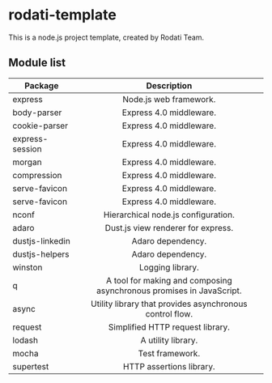 rodati-template
===============

This is a node.js project template, created by Rodati Team.


## Module list

| Package                         | Description   |
| ------------------------------- |:-------------:|
| express                         | Node.js web framework. |
| body-parser                     | Express 4.0 middleware. |
| cookie-parser                   | Express 4.0 middleware. |
| express-session                 | Express 4.0 middleware. |
| morgan                          | Express 4.0 middleware. |
| compression                     | Express 4.0 middleware. |
| serve-favicon                   | Express 4.0 middleware. |
| serve-favicon                   | Express 4.0 middleware. |
| nconf                           | Hierarchical node.js configuration. |
| adaro                           | Dust.js view renderer for express. |
| dustjs-linkedin                 | Adaro dependency. |
| dustjs-helpers                  | Adaro dependency. |
| winston                         | Logging library. |
| q                               | A tool for making and composing asynchronous promises in JavaScript. |
| async                           | Utility library that provides asynchronous control flow. |
| request                         | Simplified HTTP request library. |
| lodash                          | A utility library. |
| mocha                           | Test framework. |
| supertest                       | HTTP assertions library. |

